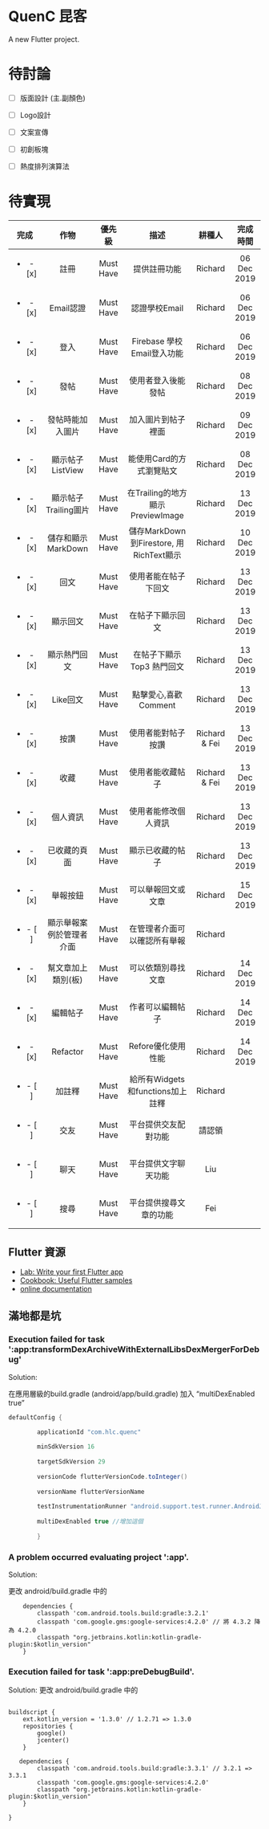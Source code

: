 # QuenC 昆客

A new Flutter project.

# 待討論
- [ ] 版面設計 (主.副顏色) 
- [ ] Logo設計
- [ ] 文案宣傳 
- [ ] 初創板塊
- [ ] 熱度排列演算法


# 待實現

|完成|作物|優先級|描述|耕種人|完成時間|
|:---:|:---:|:---:|:---:|:---:|:---:|
|<ul><li>- [x] </li></ul>|註冊|Must Have| 提供註冊功能| Richard | 06 Dec 2019|
|<ul><li>- [x] </li></ul>|Email認證|Must Have|認證學校Email| Richard | 06 Dec 2019|
|<ul><li>- [x] </li></ul>|登入|Must Have|Firebase 學校Email登入功能| Richard | 06 Dec 2019|
|<ul><li>- [x] </li></ul>|發帖|Must Have|使用者登入後能發帖| Richard | 08 Dec 2019 |
|<ul><li>- [x] </li></ul>|發帖時能加入圖片|Must Have|加入圖片到帖子裡面| Richard | 09 Dec 2019 |
|<ul><li>- [x] </li></ul>|顯示帖子ListView|Must Have|能使用Card的方式瀏覽貼文| Richard | 08 Dec 2019 |
|<ul><li>- [x] </li></ul>|顯示帖子Trailing圖片|Must Have|在Trailing的地方顯示PreviewImage| Richard | 13 Dec 2019 |
|<ul><li>- [x] </li></ul>|儲存和顯示MarkDown|Must Have|儲存MarkDown到Firestore, 用RichText顯示| Richard | 10 Dec 2019 |
|<ul><li>- [x] </li></ul>|回文|Must Have|使用者能在帖子下回文| Richard | 13 Dec 2019|
|<ul><li>- [x] </li></ul>|顯示回文|Must Have|在帖子下顯示回文| Richard | 13 Dec 2019|
|<ul><li>- [x] </li></ul>|顯示熱門回文|Must Have|在帖子下顯示Top3 熱門回文| Richard |13 Dec 2019 |
|<ul><li>- [x] </li></ul>|Like回文|Must Have|點擊愛心,喜歡Comment| Richard | 13 Dec 2019 |
|<ul><li>- [x] </li></ul>|按讚|Must Have|使用者能對帖子按讚| Richard & Fei| 13 Dec 2019 |
|<ul><li>- [x] </li></ul>|收藏|Must Have|使用者能收藏帖子| Richard & Fei| 13 Dec 2019 |
|<ul><li>- [x] </li></ul>|個人資訊|Must Have|使用者能修改個人資訊| Richard| 13 Dec 2019 |
|<ul><li>- [x] </li></ul>|已收藏的頁面|Must Have|顯示已收藏的帖子| Richard | 13 Dec 2019 |
|<ul><li>- [x] </li></ul>|舉報按鈕|Must Have|可以舉報回文或文章| Richard | 15 Dec 2019|
|<ul><li>- [ ] </li></ul>|顯示舉報案例於管理者介面|Must Have|在管理者介面可以確認所有舉報| Richard ||
|<ul><li>- [x] </li></ul>|幫文章加上類別(板)|Must Have|可以依類別尋找文章| Richard | 14 Dec 2019 |
|<ul><li>- [x] </li></ul>|編輯帖子|Must Have|作者可以編輯帖子| Richard | 14 Dec 2019|
|<ul><li>- [x] </li></ul>|Refactor|Must Have|Refore優化使用性能| Richard| 14 Dec 2019|
|<ul><li>- [ ] </li></ul>|加註釋|Must Have|給所有Widgets和functions加上註釋| Richard||
|<ul><li>- [ ] </li></ul>|交友|Must Have|平台提供交友配對功能| 請認領 | |
|<ul><li>- [ ] </li></ul>|聊天|Must Have|平台提供文字聊天功能| Liu | |
|<ul><li>- [ ] </li></ul>|搜尋|Must Have|平台提供搜尋文章的功能| Fei | |


## Flutter 資源

- [Lab: Write your first Flutter app](https://flutter.dev/docs/get-started/codelab)
- [Cookbook: Useful Flutter samples](https://flutter.dev/docs/cookbook)
- [online documentation](https://flutter.dev/docs)




## 滿地都是坑

### Execution failed for task ':app:transformDexArchiveWithExternalLibsDexMergerForDebug'
Solution:


在應用層級的build.gradle (android/app/build.gradle) 加入  “multiDexEnabled true”

```gradle
defaultConfig {

        applicationId "com.hlc.quenc"
        
        minSdkVersion 16
        
        targetSdkVersion 29
        
        versionCode flutterVersionCode.toInteger()
        
        versionName flutterVersionName
        
        testInstrumentationRunner "android.support.test.runner.AndroidJUnitRunner"
        
        multiDexEnabled true //增加這個
        
        }
```


### A problem occurred evaluating project ':app'.

Solution:

更改 android/build.gradle 中的 

```
    dependencies {
        classpath 'com.android.tools.build:gradle:3.2.1'
        classpath 'com.google.gms:google-services:4.2.0' // 將 4.3.2 降為 4.2.0        
        classpath "org.jetbrains.kotlin:kotlin-gradle-plugin:$kotlin_version"
    }

```


### Execution failed for task ':app:preDebugBuild'.

Solution: 
更改 android/build.gradle 中的 


```

buildscript {
    ext.kotlin_version = '1.3.0' // 1.2.71 => 1.3.0
    repositories {
        google()
        jcenter()
    }

   dependencies {
        classpath 'com.android.tools.build:gradle:3.3.1' // 3.2.1 => 3.3.1
        classpath 'com.google.gms:google-services:4.2.0'      
        classpath "org.jetbrains.kotlin:kotlin-gradle-plugin:$kotlin_version"
    }

}
    
```
